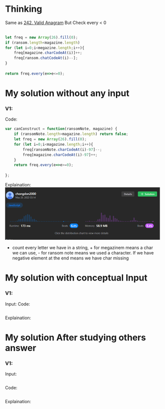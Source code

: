 # Thinking
Same as [242. Valid Anagram](242.%20Valid%20Anagram.md)
But Check every < 0

~~~js

let freq = new Array(26).fill(0);
if (ransom.length<magazine.length)
for (let i=0;i<megazine.length;i++){
    freq[magazine.charCodeAt(i)]++;
    freq[ransom.chatCodeAt(i)--];
}

return freq.every(e=>e<=0);

~~~

# My solution without any input

### V1:
Code:
```js
var canConstruct = function(ransomNote, magazine) {
    if (ransomNote.length>magazine.length) return false;
    let freq = new Array(26).fill(0);
    for (let i=0;i<magazine.length;i++){
        freq[ransomNote.charCodeAt(i)-97]--;
        freq[magazine.charCodeAt(i)-97]++;
    }
    return freq.every(e=>e>=0);  

};
```
Explaination:
![](../../z.Images/Pasted%20image%2020230527021536.png)
- count every letter we have in a string, + for megazinem means a char we can use, - for ransom note means we used a character. If we have negative element at the end means we have char missing
# My solution with conceptual Input

### V1: 
Input:
Code:
```js

```
Explaination:

# My solution After studying others answer

### V1: 
Input:
```js

```
Code:
```js

```
Explaination: